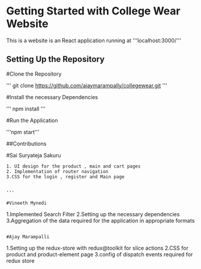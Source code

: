 # Getting Started with College Wear Website

This is a website is an React application running at '''localhost:3000/'''


## Setting Up the Repository

#Clone the Repository

'''
git clone https://github.com/ajaymarampally/collegewear.git
'''

#Install the necessary Dependencies

'''
npm install
'''

#Run the Application 

'''npm start'''

##Contributions 

#Sai Suryateja Sakuru
```
1. UI design for the product , main and cart pages
2. Implementation of router navigation
3.CSS for the login , register and Main page


'''

#Vineeth Mynedi
```
1.Implemented Search Filter 
2.Setting up the necessary dependencies
3.Aggregation of the data required for the application in appropriate formats
```

#Ajay Marampalli
```
1.Setting up the redux-store with redux@toolkit for slice actions
2.CSS for product and product-element page 
3.config of dispatch events required for redux store
```
